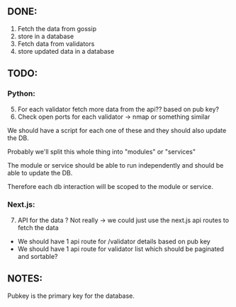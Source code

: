 ## DONE:

1. Fetch the data from gossip
2. store in a database
3. Fetch data from validators
4. store updated data in a database

## TODO:

### Python:

5. For each validator fetch more data from the api?? based on pub key?
6. Check open ports for each validator -> nmap or something similar

We should have a script for each one of these and they should also update the DB.

Probably we'll split this whole thing into "modules" or "services"

The module or service should be able to run independently and should be able to update the DB.

Therefore each db interaction will be scoped to the module or service.

### Next.js:

7. API for the data ? Not really -> we could just use the next.js api routes to fetch the data

- We should have 1 api route for /validator details based on pub key
- We should have 1 api route for validator list which should be paginated and sortable?

## NOTES:

Pubkey is the primary key for the database.

